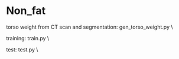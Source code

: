# Non_fat

torso weight from CT scan and segmentation: gen_torso_weight.py \

training: train.py \

test: test.py \


